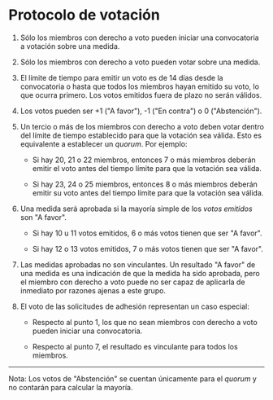 Protocolo de votación
=================

1. Sólo los miembros con derecho a voto pueden iniciar una convocatoria a votación sobre una medida.

2. Sólo los miembros con derecho a voto pueden votar sobre una medida.

3. El límite de tiempo para emitir un voto es de 14 días desde la convocatoria o hasta que todos los miembros hayan emitido su voto, lo que ocurra primero. Los votos emitidos fuera de plazo no serán válidos.

4. Los votos pueden ser +1 ("A favor"), -1 ("En contra") o 0 ("Abstención").

5. Un tercio o más de los miembros con derecho a voto deben votar dentro del límite de tiempo establecido para que la votación sea válida. Esto es equivalente a establecer un *quorum*. Por ejemplo:

    - Si hay 20, 21 o 22 miembros, entonces 7 o más miembros deberán emitir el voto antes del tiempo límite para que la votación sea válida.

    - Si hay 23, 24 o 25 miembros, entonces 8 o más miembros deberán emitir su voto antes del tiempo límite para que la votación sea válida.

6. Una medida será aprobada si la mayoría simple de los *votos emitidos* son "A favor".

    - Si hay 10 u 11 votos emitidos, 6 o más votos tienen que ser "A favor".

    - Si hay 12 o 13 votos emitidos, 7 o más votos tienen que ser "A favor".

7. Las medidas aprobadas no son vinculantes. Un resultado "A favor" de una medida es una indicación de que la medida ha sido aprobada, pero el miembro con derecho a voto puede no ser capaz de aplicarla de inmediato por razones ajenas a este grupo. 

8. El voto de las solicitudes de adhesión representan un caso especial:

    - Respecto al punto 1, los que no sean miembros con derecho a voto pueden iniciar una convocatoria.

    - Respecto al punto 7, el resultado es vinculante para todos los miembros.

* * *

Nota: Los votos de "Abstención" se cuentan únicamente para el *quorum* y no contarán para calcular la mayoría.
